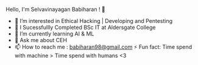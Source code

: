 Hello, I'm Selvavinayagan Babiharan ! 👋
- 👀 I’m interested in Ethical Hacking | Developing and Pentesting
- 🔭 I Sucessfullly Completed BSc IT at Aldersgate College
- 🌱 I’m currently learning AI & ML
- 💬 Ask me about CEH
- 📫 How to reach me : babiharan98@gmail.com
⚡ Fun fact: Time spend with machine > Time spend with humans <3
